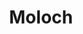 ---
codehost: https://github.com/aol/moloch
logohandle: moloch
sort: moloch
title: Moloch
website: https://molo.ch/
---